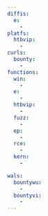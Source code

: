 ```yaml
---
diffis:
  e:
    -
platfs:
  htbvip:
    -
curls:
  bounty:
    -
functions:
  win:
    -
  e:
    -
  htbvip:
    -
  fuzz:
    -
  ep:
    -
  rce:
    -
  kern:
    -

wals:
  bountywu:
    -
  bountyvi:
    -
---
```

